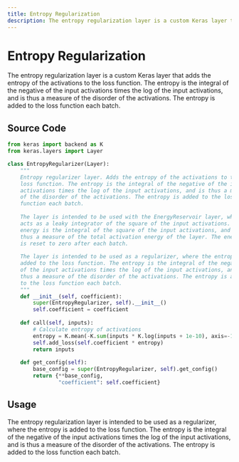 ```yaml
---
title: Entropy Regularization
description: The entropy regularization layer is a custom Keras layer that adds the entropy of the activations to the loss function. The entropy is the integral of...
---
```

# Entropy Regularization

The entropy regularization layer is a custom Keras layer that adds the entropy of the activations to the loss function. The entropy is the integral of the negative of the input activations times the log of the input activations, and is thus a measure of the disorder of the activations. The entropy is added to the loss function each batch.

## Source Code

```python
from keras import backend as K
from keras.layers import Layer

class EntropyRegularizer(Layer):
    """
    Entropy regularizer layer. Adds the entropy of the activations to the
    loss function. The entropy is the integral of the negative of the input
    activations times the log of the input activations, and is thus a measure
    of the disorder of the activations. The entropy is added to the loss
    function each batch.
    
    The layer is intended to be used with the EnergyReservoir layer, which
    acts as a leaky integrator of the square of the input activations. The
    energy is the integral of the square of the input activations, and is
    thus a measure of the total activation energy of the layer. The energy
    is reset to zero after each batch.
    
    The layer is intended to be used as a regularizer, where the entropy is
    added to the loss function. The entropy is the integral of the negative
    of the input activations times the log of the input activations, and is
    thus a measure of the disorder of the activations. The entropy is added
    to the loss function each batch.
    """
    def __init__(self, coefficient):
        super(EntropyRegularizer, self).__init__()
        self.coefficient = coefficient
    
    def call(self, inputs):
        # Calculate entropy of activations
        entropy = K.mean(-K.sum(inputs * K.log(inputs + 1e-10), axis=-1))
        self.add_loss(self.coefficient * entropy)
        return inputs 
    
    def get_config(self):
        base_config = super(EntropyRegularizer, self).get_config()
        return {**base_config, 
                "coefficient": self.coefficient}
```

## Usage

The entropy regularization layer is intended to be used as a regularizer, where the entropy is added to the loss function. The entropy is the integral of the negative of the input activations times the log of the input activations, and is thus a measure of the disorder of the activations. The entropy is added to the loss function each batch.